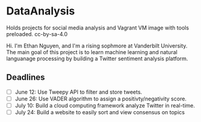 # DataAnalysis
Holds projects for social media analysis and Vagrant VM image with tools preloaded. cc-by-sa-4.0

Hi. I'm Ethan Nguyen, and I'm a rising sophmore at Vanderbilt University. 
The main goal of this project is to learn machine learning and natural languanage processing by building a Twitter sentiment analysis platform. 

## Deadlines
- [ ] June 12: Use Tweepy API to filter and store tweets.
- [ ] June 26: Use VADER algorithm to assign a positivty/negativity score.
- [ ] July 10: Build a cloud computing framework analyze Twitter in real-time.
- [ ] July 24: Build a website to easily sort and view consensus on topics